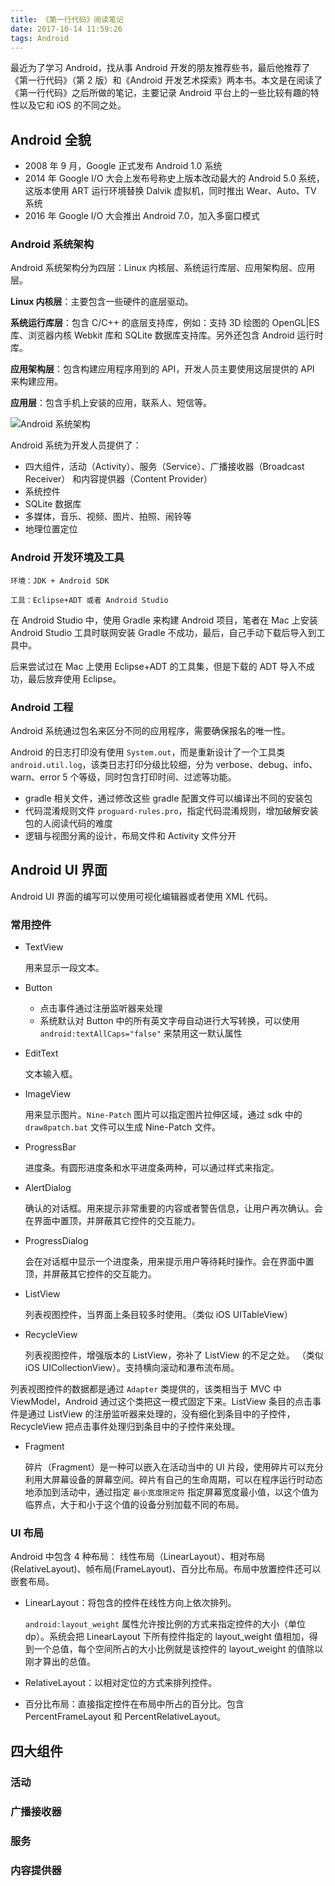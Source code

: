 ```yaml
---
title: 《第一行代码》阅读笔记
date: 2017-10-14 11:59:26
tags: Android
---
```

最近为了学习 Android，找从事 Android 开发的朋友推荐些书，最后他推荐了《第一行代码》（第 2 版）和《Android 开发艺术探索》两本书。本文是在阅读了《第一行代码》之后所做的笔记，主要记录 Android 平台上的一些比较有趣的特性以及它和 iOS 的不同之处。

## Android 全貌

* 2008 年 9 月，Google 正式发布 Android 1.0 系统
* 2014 年 Google I/O 大会上发布号称史上版本改动最大的 Android 5.0 系统，这版本使用 ART 运行环境替换 Dalvik 虚拟机，同时推出 Wear、Auto、TV 系统
* 2016 年 Google I/O 大会推出 Android 7.0，加入多窗口模式

### Android 系统架构

Android 系统架构分为四层：Linux 内核层、系统运行库层、应用架构层、应用层。

**Linux 内核层**：主要包含一些硬件的底层驱动。

**系统运行库层**：包含 C/C++ 的底层支持库，例如：支持 3D 绘图的 OpenGL|ES 库、浏览器内核 Webkit 库和 SQLite 数据库支持库。另外还包含 Android 运行时库。

**应用架构层**：包含构建应用程序用到的 API，开发人员主要使用这层提供的 API 来构建应用。

**应用层**：包含手机上安装的应用，联系人、短信等。

![Android 系统架构](https://en.wikipedia.org/wiki/File:Android-System-Architecture.svg)

Android 系统为开发人员提供了：

* 四大组件，活动（Activity）、服务（Service）、广播接收器（Broadcast Receiver） 和内容提供器（Content Provider）
* 系统控件
* SQLite 数据库
* 多媒体，音乐、视频、图片、拍照、闹铃等
* 地理位置定位

### Android 开发环境及工具

`环境：JDK + Android SDK`

`工具：Eclipse+ADT 或者 Android Studio`

在 Android Studio 中，使用 Gradle 来构建 Android 项目，笔者在 Mac 上安装 Android Studio 工具时联网安装 Gradle 不成功，最后，自己手动下载后导入到工具中。

后来尝试过在 Mac 上使用 Eclipse+ADT 的工具集，但是下载的 ADT 导入不成功，最后放弃使用 Eclipse。

### Android 工程

Android 系统通过包名来区分不同的应用程序，需要确保报名的唯一性。

Android 的日志打印没有使用 `System.out`，而是重新设计了一个工具类 `android.util.log`，该类日志打印分级比较细，分为 verbose、debug、info、warn、error 5 个等级，同时包含打印时间、过滤等功能。

* gradle 相关文件，通过修改这些 gradle 配置文件可以编译出不同的安装包
* 代码混淆规则文件 `proguard-rules.pro`，指定代码混淆规则，增加破解安装包的人阅读代码的难度
* 逻辑与视图分离的设计，布局文件和 Activity 文件分开


## Android UI 界面

Android UI 界面的编写可以使用可视化编辑器或者使用 XML 代码。

### 常用控件

* TextView 
	
	用来显示一段文本。
	
* Button 

	* 点击事件通过注册监听器来处理
	* 系统默认对 Button 中的所有英文字母自动进行大写转换，可以使用 `android:textAllCaps="false"` 来禁用这一默认属性
	
* EditText
	
	文本输入框。
	
* ImageView
	
	用来显示图片。`Nine-Patch` 图片可以指定图片拉伸区域，通过 sdk 中的 `draw8patch.bat` 文件可以生成 Nine-Patch 文件。
	
* ProgressBar
	
	进度条。有圆形进度条和水平进度条两种，可以通过样式来指定。
	
* AlertDialog
	
	确认的对话框。用来提示非常重要的内容或者警告信息，让用户再次确认。会在界面中置顶，并屏蔽其它控件的交互能力。
	
* ProgressDialog
	
	会在对话框中显示一个进度条，用来提示用户等待耗时操作。会在界面中置顶，并屏蔽其它控件的交互能力。

* ListView
	
	列表视图控件，当界面上条目较多时使用。（类似 iOS UITableView）
	
* RecycleView
	
	列表视图控件，增强版本的 ListView，弥补了 ListView 的不足之处。 （类似 iOS UICollectionView）。支持横向滚动和瀑布流布局。

列表视图控件的数据都是通过 `Adapter` 类提供的，该类相当于 MVC 中 ViewModel，Android 通过这个类把这一模式固定下来。ListView 条目的点击事件是通过 ListView 的注册监听器来处理的，没有细化到条目中的子控件，RecycleView 把点击事件处理归到条目中的子控件来处理。

* Fragment

	碎片（Fragment）是一种可以嵌入在活动当中的 UI 片段，使用碎片可以充分利用大屏幕设备的屏幕空间。碎片有自己的生命周期，可以在程序运行时动态地添加到活动中，通过指定 `最小宽度限定符` 指定屏幕宽度最小值，以这个值为临界点，大于和小于这个值的设备分别加载不同的布局。

### UI 布局

Android 中包含 4 种布局： 线性布局（LinearLayout）、相对布局(RelativeLayout)、帧布局(FrameLayout)、百分比布局。布局中放置控件还可以嵌套布局。

* LinearLayout：将包含的控件在线性方向上依次排列。
	
	`android:layout_weight` 属性允许按比例的方式来指定控件的大小（单位 dp）。系统会把 LinearLayout 下所有控件指定的 layout\_weight 值相加，得到一个总值，每个空间所占的大小比例就是该控件的 layout\_weight 的值除以刚才算出的总值。 
	
* RelativeLayout：以相对定位的方式来排列控件。
* 百分比布局：直接指定控件在布局中所占的百分比。包含 PercentFrameLayout 和 PercentRelativeLayout。

## 四大组件

### 活动






### 广播接收器

### 服务

### 内容提供器





